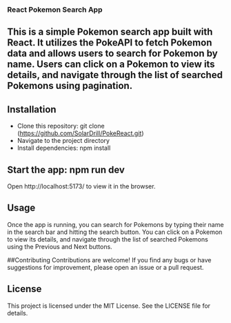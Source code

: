 ### React Pokemon Search App

## This is a simple Pokemon search app built with React. It utilizes the PokeAPI to fetch Pokemon data and allows users to search for Pokemon by name. Users can click on a Pokemon to view its details, and navigate through the list of searched Pokemons using pagination.

## Installation
+ Clone this repository: git clone (https://github.com/SolarDrill/PokeReact.git)
+ Navigate to the project directory
+ Install dependencies: npm install

## Start the app: npm run dev
Open http://localhost:5173/ to view it in the browser.

## Usage
Once the app is running, you can search for Pokemons by typing their name in the search bar and hitting the search button. You can click on a Pokemon to view its details, and navigate through the list of searched Pokemons using the Previous and Next buttons.

##Contributing
Contributions are welcome! If you find any bugs or have suggestions for improvement, please open an issue or a pull request.

## License
This project is licensed under the MIT License. See the LICENSE file for details.
